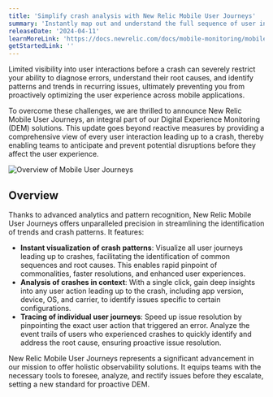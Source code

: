 ```yaml
---
title: 'Simplify crash analysis with New Relic Mobile User Journeys'
summary: 'Instantly map out and understand the full sequence of user interactions preceding a crash, ensuring insight into each critical interaction'
releaseDate: '2024-04-11'
learnMoreLink: 'https://docs.newrelic.com/docs/mobile-monitoring/mobile-monitoring-ui/crashes/crash-analysis-page'
getStartedLink: ''
---
```


Limited visibility into user interactions before a crash can severely restrict your ability to diagnose errors, understand their root causes, and identify patterns and trends in recurring issues, ultimately preventing you from proactively optimizing the user experience across mobile applications.

To overcome these challenges, we are thrilled to announce New Relic Mobile User Journeys, an integral part of our Digital Experience Monitoring (DEM) solutions. This update goes beyond reactive measures by providing a comprehensive view of every user interaction leading up to a crash, thereby enabling teams to anticipate and prevent potential disruptions before they affect the user experience.

![Overview of Mobile User Journeys](./images/mobile-user-journeys.gif "Overview of Mobile User Journeys")

## Overview 

Thanks to advanced analytics and pattern recognition, New Relic Mobile User Journeys offers unparalleled precision in streamlining the identification of trends and crash patterns. It features:

* **Instant visualization of crash patterns**: Visualize all user journeys leading up to crashes, facilitating the identification of common sequences and root causes. This enables rapid pinpoint of commonalities, faster resolutions, and enhanced user experiences.
* **Analysis of crashes in context**: With a single click, gain deep insights into any user action leading up to the crash, including app version, device, OS, and carrier, to identify issues specific to certain configurations.
* **Tracing of individual user journeys**: Speed up issue resolution by pinpointing the exact user action that triggered an error. Analyze the event trails of users who experienced crashes to quickly identify and address the root cause, ensuring proactive issue resolution.

New Relic Mobile User Journeys represents a significant advancement in our mission to offer holistic observability solutions. It equips teams with the necessary tools to foresee, analyze, and rectify issues before they escalate, setting a new standard for proactive DEM.
